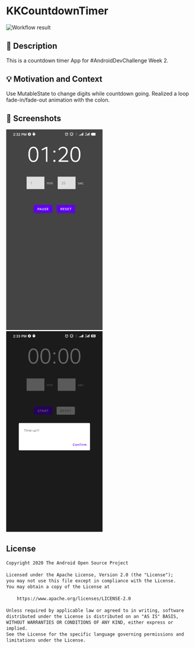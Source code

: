 # KKCountdownTimer

<!--- Replace <OWNER> with your Github Username and <REPOSITORY> with the name of your repository. -->
<!--- You can find both of these in the url bar when you open your repository in github. -->
![Workflow result](https://github.com/zyficbc/KKCountdownTimer/workflows/Check/badge.svg)


## :scroll: Description
<!--- Describe your app in one or two sentences -->
This is a countdown timer App for #AndroidDevChallenge Week 2.


## :bulb: Motivation and Context
<!--- Optionally point readers to interesting parts of your submission. -->
<!--- What are you especially proud of? -->
Use MutableState to change digits while countdown going.
Realized a loop fade-in/fade-out animation with the colon.


## :camera_flash: Screenshots
<!-- You can add more screenshots here if you like -->
<img src="/results/screenshot_1.png" width="260">&emsp;<img src="/results/screenshot_2.png" width="260">

## License
```
Copyright 2020 The Android Open Source Project

Licensed under the Apache License, Version 2.0 (the "License");
you may not use this file except in compliance with the License.
You may obtain a copy of the License at

    https://www.apache.org/licenses/LICENSE-2.0

Unless required by applicable law or agreed to in writing, software
distributed under the License is distributed on an "AS IS" BASIS,
WITHOUT WARRANTIES OR CONDITIONS OF ANY KIND, either express or implied.
See the License for the specific language governing permissions and
limitations under the License.
```